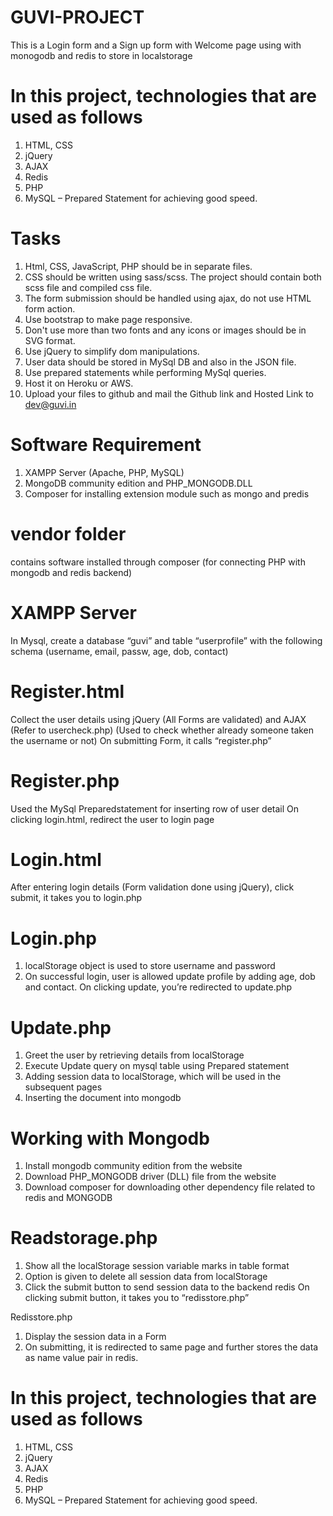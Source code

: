 
# GUVI-PROJECT

This is a Login form and a Sign up form with Welcome page 
using with monogodb and redis to store in localstorage

# In this project, technologies that are used as follows

1.	HTML, CSS
2.	jQuery
3.	AJAX
4.	Redis
5.	PHP
6.	MySQL – Prepared Statement for achieving good speed.

# Tasks

1. Html, CSS, JavaScript, PHP should be in separate files.
2. CSS should be written using sass/scss. The project should contain both scss file and compiled css file.
3. The form submission should be handled using ajax, do not use HTML form action.
4. Use bootstrap to make page responsive.
5. Don't use more than two fonts and any icons or images should be in SVG format.
6. Use jQuery to simplify dom manipulations.
7. User data should be stored in MySql DB and also in the JSON file.
8. Use prepared statements while performing MySql queries.
9. Host it on Heroku or AWS.
10. Upload your files to github and mail the Github link and Hosted Link to dev@guvi.in

# Software Requirement
1.	XAMPP Server (Apache, PHP, MySQL)
2.	MongoDB community edition and PHP_MONGODB.DLL 
3.	Composer for installing extension module such as mongo and predis

# vendor folder
contains software installed through composer (for connecting PHP with mongodb and redis backend)

# XAMPP Server

In Mysql, create a database “guvi” and table “userprofile” with the following schema
(username, email, passw, age, dob, contact)
# Register.html
Collect the user details using jQuery (All Forms are validated) and AJAX (Refer to usercheck.php) (Used to check whether already someone taken the username or not)
On submitting Form, it calls “register.php”
# Register.php
Used the MySql Preparedstatement for inserting row of user detail
On clicking login.html, redirect the user to login page
# Login.html
After entering login details (Form validation done using jQuery), click submit, it takes you to login.php
# Login.php
1.	localStorage object is used to store username and password
2.	On successful login, user is allowed update profile by adding age, dob and contact.
On clicking update, you’re redirected to update.php 

# Update.php
1.	Greet the user by retrieving details from localStorage
2.	Execute Update query on mysql table using Prepared statement
3.	Adding session data to localStorage, which will be used in the subsequent pages
4.	Inserting the document into mongodb

# Working with Mongodb
1.	Install mongodb community edition from the website
2.	Download PHP_MONGODB driver (DLL) file from the website
3.	Download composer for downloading other dependency file related to redis and MONGODB

# Readstorage.php
1.	Show all the localStorage session variable marks in table format
2.	Option is given to delete all session data from localStorage
3.	Click the submit button to send session data to the backend redis On clicking submit button, it takes you to “redisstore.php”

Redisstore.php
1.	Display the session data in a Form
2.	On submitting, it is redirected to same page and further stores the data as name value pair in redis.

# In this project, technologies that are used as follows

1.	HTML, CSS
2.	jQuery
3.	AJAX
4.	Redis
5.	PHP
6.	MySQL – Prepared Statement for achieving good speed.

